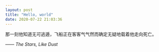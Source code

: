 ```yaml
---
layout: post
title: "Hello, world"
date: 2020-07-22 21:03:36
---
```


那一刻他知道无可逃遁，飞船正在客客气气然而确定无疑地载着他走向死亡。

—— *The Stars, Like Dust*